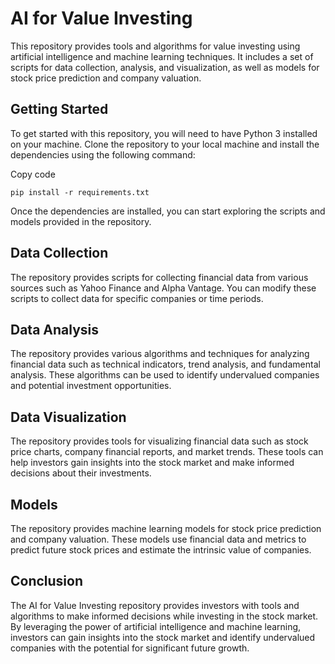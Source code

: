# AI for Value Investing
This repository provides tools and algorithms for value investing using artificial intelligence and machine learning techniques. It includes a set of scripts for data collection, analysis, and visualization, as well as models for stock price prediction and company valuation.

## Getting Started
To get started with this repository, you will need to have Python 3 installed on your machine. Clone the repository to your local machine and install the dependencies using the following command:

Copy code
```
pip install -r requirements.txt
```
Once the dependencies are installed, you can start exploring the scripts and models provided in the repository.

## Data Collection
The repository provides scripts for collecting financial data from various sources such as Yahoo Finance and Alpha Vantage. You can modify these scripts to collect data for specific companies or time periods.

## Data Analysis
The repository provides various algorithms and techniques for analyzing financial data such as technical indicators, trend analysis, and fundamental analysis. These algorithms can be used to identify undervalued companies and potential investment opportunities.

## Data Visualization
The repository provides tools for visualizing financial data such as stock price charts, company financial reports, and market trends. These tools can help investors gain insights into the stock market and make informed decisions about their investments.

## Models
The repository provides machine learning models for stock price prediction and company valuation. These models use financial data and metrics to predict future stock prices and estimate the intrinsic value of companies.

## Conclusion
The AI for Value Investing repository provides investors with tools and algorithms to make informed decisions while investing in the stock market. By leveraging the power of artificial intelligence and machine learning, investors can gain insights into the stock market and identify undervalued companies with the potential for significant future growth.
